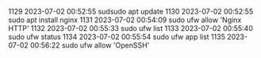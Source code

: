 


 1129  2023-07-02 00:52:55 sudsudo apt update
 1130  2023-07-02 00:52:55 sudo apt install nginx
 1131  2023-07-02 00:54:09 sudo ufw allow 'Nginx HTTP'
 1132  2023-07-02 00:55:33 sudo ufw list
 1133  2023-07-02 00:55:40 sudo ufw status
 1134  2023-07-02 00:55:54 sudo ufw app list
 1135  2023-07-02 00:56:22 sudo ufw allow 'OpenSSH'

